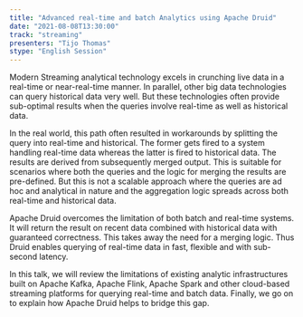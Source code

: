 ```yaml
---
title: "Advanced real-time and batch Analytics using Apache Druid"
date: "2021-08-08T13:30:00" 
track: "streaming"
presenters: "Tijo Thomas"
stype: "English Session"
---
```

Modern Streaming analytical technology excels in crunching live data in a real-time or near-real-time manner. In parallel, other big data technologies can query historical data very well. But these technologies often provide sub-optimal results when the queries involve real-time as well as historical data. 
 

 In the real world, this path often resulted in workarounds by splitting the query into real-time and historical. The former gets fired to a system handling real-time data whereas the latter is fired to historical data. The results are derived from subsequently merged output. This is suitable for scenarios where both the queries and the logic for merging the results are pre-defined. But this is not a scalable approach where the queries are ad hoc and analytical in nature and the aggregation logic spreads across both real-time and historical data. 
 

 Apache Druid overcomes the limitation of both batch and real-time systems. It will return the result on recent data combined with historical data with guaranteed correctness. This takes away the need for a merging logic. Thus Druid enables querying of real-time data in fast, flexible and with sub-second latency.
 

 In this talk, we will review the limitations of existing analytic infrastructures built on Apache Kafka, Apache Flink, Apache Spark and other cloud-based streaming platforms for querying real-time and batch data. Finally, we go on to explain how Apache Druid helps to bridge this gap.